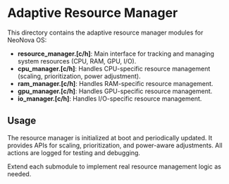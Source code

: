 # Adaptive Resource Manager

This directory contains the adaptive resource manager modules for NeoNova OS:

- **resource_manager.[c/h]**: Main interface for tracking and managing system resources (CPU, RAM, GPU, I/O).
- **cpu_manager.[c/h]**: Handles CPU-specific resource management (scaling, prioritization, power adjustment).
- **ram_manager.[c/h]**: Handles RAM-specific resource management.
- **gpu_manager.[c/h]**: Handles GPU-specific resource management.
- **io_manager.[c/h]**: Handles I/O-specific resource management.

## Usage

The resource manager is initialized at boot and periodically updated. It provides APIs for scaling, prioritization, and power-aware adjustments. All actions are logged for testing and debugging.

Extend each submodule to implement real resource management logic as needed. 